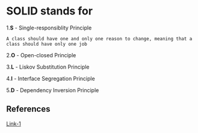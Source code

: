 # SOLID stands for 

1.**S** - Single-responsiblity Principle

    A class should have one and only one reason to change, meaning that a class should have only one job
   
2.**O** - Open-closed Principle

3.**L** - Liskov Substitution Principle

4.**I** - Interface Segregation Principle

5.**D** - Dependency Inversion Principle

## References
 [Link-1](https://www.c-sharpcorner.com/UploadFile/damubetha/solid-principles-in-C-Sharp/)

